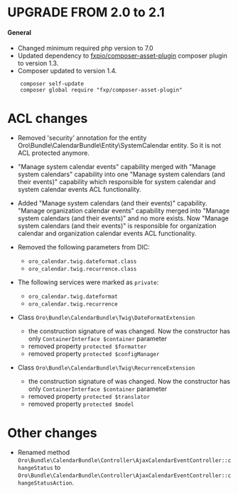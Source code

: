 UPGRADE FROM 2.0 to 2.1
========================

#### General
- Changed minimum required php version to 7.0
- Updated dependency to [fxpio/composer-asset-plugin](https://github.com/fxpio/composer-asset-plugin) composer plugin to version 1.3.
- Composer updated to version 1.4.

```
    composer self-update
    composer global require "fxp/composer-asset-plugin"
```


# ACL changes
- Removed 'security' annotation for the entity Oro\Bundle\CalendarBundle\Entity\SystemCalendar entity. So it is not ACL 
protected anymore.
- "Manage system calendar events" capability merged with "Manage system calendars" capability into one 
"Manage system calendars (and their events)" capability which responsible for system calendar and system calendar events 
ACL functionality.
- Added "Manage system calendars (and their events)" capability. "Manage organization calendar events" capability 
merged into "Manage system calendars (and their events)" and no more exists. Now "Manage system calendars (and their 
events)" is responsible for organization calendar and organization calendar events ACL functionality.

- Removed the following parameters from DIC:
    - `oro_calendar.twig.dateformat.class`
    - `oro_calendar.twig.recurrence.class`
- The following services were marked as `private`:
    - `oro_calendar.twig.dateformat`
    - `oro_calendar.twig.recurrence`
- Class `Oro\Bundle\CalendarBundle\Twig\DateFormatExtension`
    - the construction signature of was changed. Now the constructor has only `ContainerInterface $container` parameter
    - removed property `protected $formatter`
    - removed property `protected $configManager`
- Class `Oro\Bundle\CalendarBundle\Twig\RecurrenceExtension`
    - the construction signature of was changed. Now the constructor has only `ContainerInterface $container` parameter
    - removed property `protected $translator`
    - removed property `protected $model`
    
# Other changes
- Renamed method `Oro\Bundle\CalendarBundle\Controller\AjaxCalendarEventController::changeStatus` to `Oro\Bundle\CalendarBundle\Controller\AjaxCalendarEventController::changeStatusAction`.
